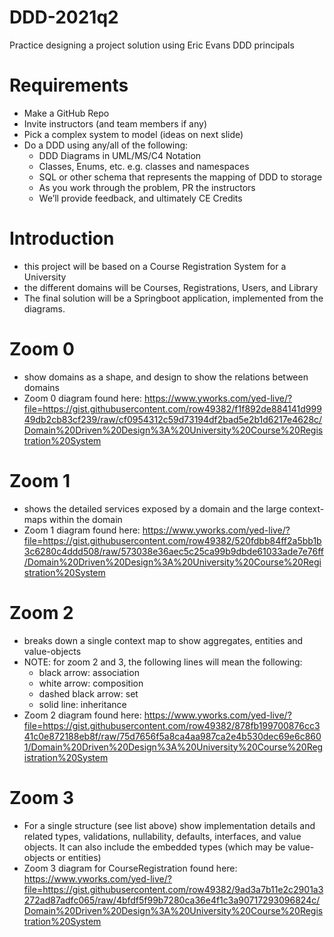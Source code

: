 # DDD-2021q2
Practice designing a project solution using Eric Evans DDD principals

# Requirements
- Make a GitHub Repo​
- Invite instructors (and team members if any)​
- Pick a complex system to model (ideas on next slide)​
- Do a DDD using any/all of the following:​
  - DDD Diagrams in UML/MS/C4 Notation ​
  - Classes, Enums, etc. e.g. classes and namespaces ​
  - SQL or other schema that represents the mapping of DDD to storage​
  - As you work through the problem, PR the instructors​
  - We’ll provide feedback, and ultimately CE Credits​

# Introduction
- this project will be based on a Course Registration System for a University
- the different domains will be Courses, Registrations, Users, and Library
- The final solution will be a Springboot application, implemented from the diagrams.

# Zoom 0
  - show domains as a shape, and design to show the relations between 
domains
  - Zoom 0 diagram found here: https://www.yworks.com/yed-live/?file=https://gist.githubusercontent.com/row49382/f1f892de884141d99949db2cb83cf239/raw/cf0954312c59d73194df2bad5e2b1d6217e4628c/Domain%20Driven%20Design%3A%20University%20Course%20Registration%20System

  # Zoom 1
  - shows the detailed services exposed by a domain and the large context-maps within the domain
  - Zoom 1 diagram found here:  https://www.yworks.com/yed-live/?file=https://gist.githubusercontent.com/row49382/520fdbb84ff2a5bb1b3c6280c4ddd508/raw/573038e36aec5c25ca99b9dbde61033ade7e76ff/Domain%20Driven%20Design%3A%20University%20Course%20Registration%20System

  # Zoom 2
  - breaks down a single context map to show aggregates, entities and value-objects
  - NOTE: for zoom 2 and 3, the following lines will mean the following:
    - black arrow: association
    - white arrow: composition
    - dashed black arrow: set
    - solid line: inheritance
  - Zoom 2 diagram found here: https://www.yworks.com/yed-live/?file=https://gist.githubusercontent.com/row49382/878fb199700876cc341c0e872188eb8f/raw/75d7656f5a8ca4aa987ca2e4b530dec69e6c8601/Domain%20Driven%20Design%3A%20University%20Course%20Registration%20System

  # Zoom 3
  - For a single structure (see list above) show implementation details and related types, validations, nullability, defaults, interfaces, and value objects. It can also include the embedded types (which may be value-objects or entities)​
  - Zoom 3 diagram for CourseRegistration found here: https://www.yworks.com/yed-live/?file=https://gist.githubusercontent.com/row49382/9ad3a7b11e2c2901a3272ad87adfc065/raw/4bfdf5f99b7280ca36e4f1c3a90717293096824c/Domain%20Driven%20Design%3A%20University%20Course%20Registration%20System
